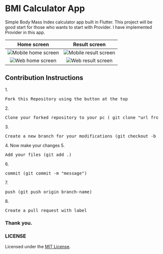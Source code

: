 
# BMI Calculator App
Simple Body Mass Index calculator app built in Flutter.
This project will be good start for those who wants to start with Provider.
I have implemented Provider in this app.

Home screen             |  Result screen
:-------------------------:|:-------------------------:
![Mobile home screen](/.github/screenshot/mobile/phone_screenshot_home.jpg?raw=true "Mobile home screen")  |  ![Mobile result screen](/.github/screenshot/mobile/phone_screenshot_result.jpg?raw=true "Mobile result screen")
![Web home screen](/.github/screenshot/web/web_screenshot_home.png?raw=true "Web home screen")  |  ![Web result screen](/.github/screenshot/web/web_screenshot_result.png?raw=true "Web result screen")

  
<h2>Contribution Instructions</h2>
 1.
<div align="left">
    <pre>Fork this Repository using the button at the top</pre>
</div>
2.
<div align="left">
    <pre>Clone your forked repository to your pc ( git clone "url from clone option.")</pre>
</div>
3.
<div align="left">
    <pre>Create a new branch for your modifications (git checkout -b branch-name)</pre>
</div>
4. Now make your changes
5.
<div align="left">
    <pre>Add your files (git add .)</pre>
</div>
6.
<div align="left">
    <pre>commit (git commit -m "message")</pre>
</div>
7.
<div align="left">
    <pre>push (git push origin branch-name)</pre>
</div>
8.
<div align="left">
    <pre>Create a pull request with label</pre>
</div>
  

### Thank you.

### LICENSE

Licensed under the [MIT License](LICENSE).
